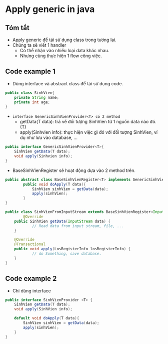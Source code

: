 # Apply generic in java

## Tóm tắt
- Apply generic để tái sử dụng class trong tương lai.
- Chúng ta sẽ viết 1 handler
  - Có thể nhận vào nhiều loại data khác nhau.
  - Nhưng cùng thực hiện 1 flow công việc.

## Code example 1
- Dùng interface và abstract class để tái sử dụng code.
```java
public class SinhVien{
	private String name;
    private int age;
}
```
- `interface GenericSinhVienProvider<T> có 2 method`
  - getData(T data): trả về đối tượng SinhVien từ 1 nguồn data nào đó. (T)
  - apply(Sinhvien info): thực hiện việc gì đó với đối tượng SinhVien, ví dụ như lưu vào database, ...
```java
public interface GenericSinhVienProvider<T>{
	SinhVien getData(T data);
	void apply(Sinhvien info);
}
```

- BaseSinhVienRegister sẽ hoạt động dựa vào 2 method trên.
```java
public abstract class BaseSinhVienRegister<T> implements GenericSinhVienProvider<T>{
		public void doApply(T data){
            SinhVien sinhVien = getData(data);
			apply(sinhVien);
		}
}
```

```java
public class SinhVienFromInputStream extends BaseSinhVienRegister<InputStream>{
		@Override
    public SinhVien getData(InputStream data) {
			// Read data from input stream, file, ...
    }

    @Override
    @Transactional
    public void apply(LosRegisterInfo losRegisterInfo) {
			// do Something, save database.
    }
}
```

## Code example 2
- Chỉ dùng interface
```java
public interface SinhVienProvider <T> {
    SinhVien getData(T data);
    void apply(SinhVien info);

    default void doApply(T data){
        SinhVien sinhVien = getData(data);
        apply(sinhVien);
    }
}
```
